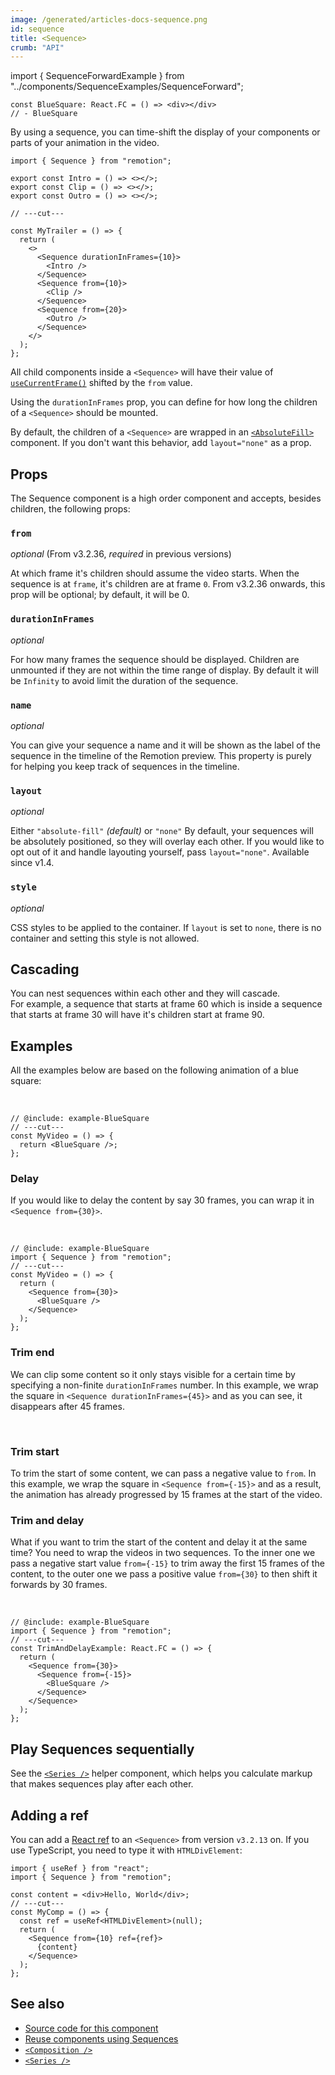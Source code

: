 ```yaml
---
image: /generated/articles-docs-sequence.png
id: sequence
title: <Sequence>
crumb: "API"
---
```


import { SequenceForwardExample } from "../components/SequenceExamples/SequenceForward";

```twoslash include example
const BlueSquare: React.FC = () => <div></div>
// - BlueSquare
```

By using a sequence, you can time-shift the display of your components or parts of your animation in the video.

```tsx twoslash
import { Sequence } from "remotion";

export const Intro = () => <></>;
export const Clip = () => <></>;
export const Outro = () => <></>;

// ---cut---

const MyTrailer = () => {
  return (
    <>
      <Sequence durationInFrames={10}>
        <Intro />
      </Sequence>
      <Sequence from={10}>
        <Clip />
      </Sequence>
      <Sequence from={20}>
        <Outro />
      </Sequence>
    </>
  );
};
```

All child components inside a `<Sequence>` will have their value of [`useCurrentFrame()`](/docs/use-current-frame) shifted by the `from` value.

Using the `durationInFrames` prop, you can define for how long the children of a `<Sequence>` should be mounted.

By default, the children of a `<Sequence>` are wrapped in an [`<AbsoluteFill>`](/docs/absolute-fill) component. If you don't want this behavior, add `layout="none"` as a prop.

## Props

The Sequence component is a high order component and accepts, besides children, the following props:

### `from`

_optional_ (From v3.2.36, _required_ in previous versions)

At which frame it's children should assume the video starts. When the sequence is at `frame`, it's children are at frame `0`.
From v3.2.36 onwards, this prop will be optional; by default, it will be 0.

### `durationInFrames`

_optional_

For how many frames the sequence should be displayed. Children are unmounted if they are not within the time range of display. By default it will be `Infinity` to avoid limit the duration of the sequence.

### `name`

_optional_

You can give your sequence a name and it will be shown as the label of the sequence in the timeline of the Remotion preview. This property is purely for helping you keep track of sequences in the timeline.

### `layout`

_optional_

Either `"absolute-fill"` _(default)_ or `"none"` By default, your sequences will be absolutely positioned, so they will overlay each other. If you would like to opt out of it and handle layouting yourself, pass `layout="none"`. Available since v1.4.

### `style`

_optional_

CSS styles to be applied to the container. If `layout` is set to `none`, there is no container and setting this style is not allowed.

## Cascading

You can nest sequences within each other and they will cascade.  
For example, a sequence that starts at frame 60 which is inside a sequence that starts at frame 30 will have it's children start at frame 90.

## Examples

All the examples below are based on the following animation of a blue square:

<SequenceForwardExample type="base" />

<br />

```tsx twoslash
// @include: example-BlueSquare
// ---cut---
const MyVideo = () => {
  return <BlueSquare />;
};
```

### Delay

If you would like to delay the content by say 30 frames, you can wrap it in <br/> `<Sequence from={30}>`.

<SequenceForwardExample type="delay" />
<br />

```tsx twoslash
// @include: example-BlueSquare
import { Sequence } from "remotion";
// ---cut---
const MyVideo = () => {
  return (
    <Sequence from={30}>
      <BlueSquare />
    </Sequence>
  );
};
```

### Trim end

We can clip some content so it only stays visible for a certain time by specifying a non-finite `durationInFrames` number.
In this example, we wrap the square in `<Sequence durationInFrames={45}>` and as you can see, it disappears after 45 frames.

<SequenceForwardExample type="clip" />
<br />

### Trim start

To trim the start of some content, we can pass a negative value to `from`.
In this example, we wrap the square in `<Sequence from={-15}>` and as a result, the animation has already progressed by 15 frames at the start of the video.

<SequenceForwardExample type="trim-start" />

### Trim and delay

What if you want to trim the start of the content and delay it at the same time?
You need to wrap the videos in two sequences. To the inner one we pass a negative start value `from={-15}` to trim away the first 15 frames of the content, to the outer one we pass a positive value `from={30}` to then shift it forwards by 30 frames.

<SequenceForwardExample type="trim-and-delay" />
<br />

```tsx twoslash
// @include: example-BlueSquare
import { Sequence } from "remotion";
// ---cut---
const TrimAndDelayExample: React.FC = () => {
  return (
    <Sequence from={30}>
      <Sequence from={-15}>
        <BlueSquare />
      </Sequence>
    </Sequence>
  );
};
```

## Play Sequences sequentially

See the [`<Series />`](/docs/series) helper component, which helps you calculate markup that makes sequences play after each other.

## Adding a ref

You can add a [React ref](https://reactjs.org/docs/refs-and-the-dom.html) to an `<Sequence>` from version `v3.2.13` on. If you use TypeScript, you need to type it with `HTMLDivElement`:

```tsx twoslash
import { useRef } from "react";
import { Sequence } from "remotion";

const content = <div>Hello, World</div>;
// ---cut---
const MyComp = () => {
  const ref = useRef<HTMLDivElement>(null);
  return (
    <Sequence from={10} ref={ref}>
      {content}
    </Sequence>
  );
};
```

## See also

- [Source code for this component](https://github.com/remotion-dev/remotion/blob/main/packages/core/src/Sequence.tsx)
- [Reuse components using Sequences](/docs/reusability)
- [`<Composition />`](/docs/composition)
- [`<Series />`](/docs/series)
